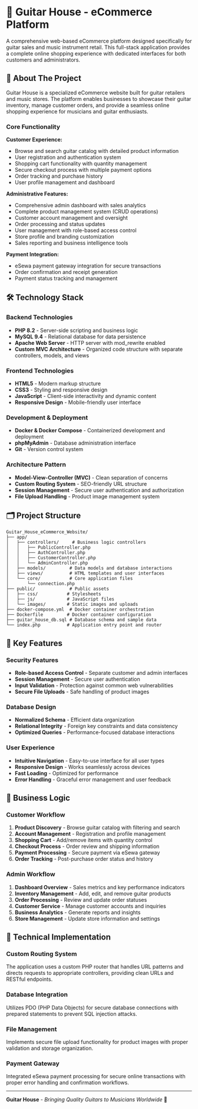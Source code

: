 # 🎸 Guitar House - eCommerce Platform

A comprehensive web-based eCommerce platform designed specifically for guitar sales and music instrument retail. This full-stack application provides a complete online shopping experience with dedicated interfaces for both customers and administrators.

## 📖 About The Project

Guitar House is a specialized eCommerce website built for guitar retailers and music stores. The platform enables businesses to showcase their guitar inventory, manage customer orders, and provide a seamless online shopping experience for musicians and guitar enthusiasts.

### Core Functionality

**Customer Experience:**
- Browse and search guitar catalog with detailed product information
- User registration and authentication system
- Shopping cart functionality with quantity management
- Secure checkout process with multiple payment options
- Order tracking and purchase history
- User profile management and dashboard

**Administrative Features:**
- Comprehensive admin dashboard with sales analytics
- Complete product management system (CRUD operations)
- Customer account management and oversight
- Order processing and status updates
- User management with role-based access control
- Store profile and branding customization
- Sales reporting and business intelligence tools

**Payment Integration:**
- eSewa payment gateway integration for secure transactions
- Order confirmation and receipt generation
- Payment status tracking and management

## 🛠 Technology Stack

### Backend Technologies
- **PHP 8.2** - Server-side scripting and business logic
- **MySQL 9.4** - Relational database for data persistence
- **Apache Web Server** - HTTP server with mod_rewrite enabled
- **Custom MVC Architecture** - Organized code structure with separate controllers, models, and views

### Frontend Technologies
- **HTML5** - Modern markup structure
- **CSS3** - Styling and responsive design
- **JavaScript** - Client-side interactivity and dynamic content
- **Responsive Design** - Mobile-friendly user interface

### Development & Deployment
- **Docker & Docker Compose** - Containerized development and deployment
- **phpMyAdmin** - Database administration interface
- **Git** - Version control system

### Architecture Pattern
- **Model-View-Controller (MVC)** - Clean separation of concerns
- **Custom Routing System** - SEO-friendly URL structure
- **Session Management** - Secure user authentication and authorization
- **File Upload Handling** - Product image management system

## 🗂 Project Structure

```
Guitar_House_eCommerce_Website/
├── app/
│   ├── controllers/     # Business logic controllers
│   │   ├── PublicController.php
│   │   ├── AuthController.php
│   │   ├── CustomerController.php
│   │   └── AdminController.php
│   ├── models/         # Data models and database interactions
│   ├── views/          # HTML templates and user interfaces
│   └── core/           # Core application files
│       └── connection.php
├── public/             # Public assets
│   ├── css/           # Stylesheets
│   ├── js/            # JavaScript files
│   └── images/        # Static images and uploads
├── docker-compose.yml  # Docker container orchestration
├── Dockerfile         # Docker container configuration
├── guitar_house_db.sql # Database schema and sample data
└── index.php          # Application entry point and router
```

## 🎯 Key Features

### Security Features
- **Role-based Access Control** - Separate customer and admin interfaces
- **Session Management** - Secure user authentication
- **Input Validation** - Protection against common web vulnerabilities
- **Secure File Uploads** - Safe handling of product images

### Database Design
- **Normalized Schema** - Efficient data organization
- **Relational Integrity** - Foreign key constraints and data consistency
- **Optimized Queries** - Performance-focused database interactions

### User Experience
- **Intuitive Navigation** - Easy-to-use interface for all user types
- **Responsive Design** - Works seamlessly across devices
- **Fast Loading** - Optimized for performance
- **Error Handling** - Graceful error management and user feedback

## 🏪 Business Logic

### Customer Workflow
1. **Product Discovery** - Browse guitar catalog with filtering and search
2. **Account Management** - Registration and profile management
3. **Shopping Cart** - Add/remove items with quantity control
4. **Checkout Process** - Order review and shipping information
5. **Payment Processing** - Secure payment via eSewa gateway
6. **Order Tracking** - Post-purchase order status and history

### Admin Workflow
1. **Dashboard Overview** - Sales metrics and key performance indicators
2. **Inventory Management** - Add, edit, and remove guitar products
3. **Order Processing** - Review and update order statuses
4. **Customer Service** - Manage customer accounts and inquiries
5. **Business Analytics** - Generate reports and insights
6. **Store Management** - Update store information and settings

## 🔧 Technical Implementation

### Custom Routing System
The application uses a custom PHP router that handles URL patterns and directs requests to appropriate controllers, providing clean URLs and RESTful endpoints.

### Database Integration
Utilizes PDO (PHP Data Objects) for secure database connections with prepared statements to prevent SQL injection attacks.

### File Management
Implements secure file upload functionality for product images with proper validation and storage organization.

### Payment Gateway
Integrated eSewa payment processing for secure online transactions with proper error handling and confirmation workflows.

---

**Guitar House** - *Bringing Quality Guitars to Musicians Worldwide* 🎸
